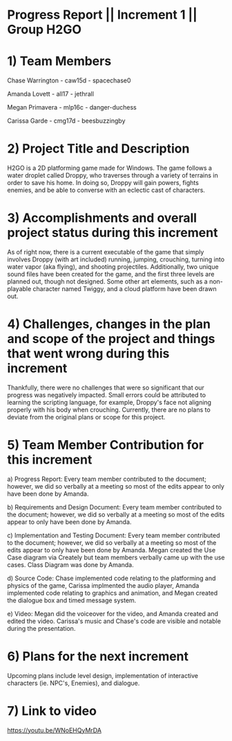 
# Progress Report || Increment 1 || Group H2GO
<!--Please use this template to describe your progress on the group project in the latest increment. 
Please do not change the font, font size, margins or line spacing. All the text in italic should be removed from your final submission.-->
# 1)   Team Members
Chase Warrington - caw15d - spacechase0

Amanda Lovett - all17 - jethrall

Megan Primavera - mlp16c -  danger-duchess

Carissa Garde - cmg17d - beesbuzzingby

<!--Please write the name of all the team members, their FSU IDs, and GitHub IDs here.-->

# 2)   Project Title and Description
<!--Briefly describe your project.-->
H2GO is a 2D platforming game made for Windows. The game follows a water droplet called Droppy, who traverses through a variety of terrains in order to save his home. In doing so, Droppy will gain powers, fights enemies, and be able to converse with an eclectic cast of characters. 

# 3)  Accomplishments and overall project status during this increment
<!--Describe in detail what was accomplished during this increment and where your project stands overall compared to the initial scope and functionality proposed.-->
As of right now, there is a current executable of the game that simply involves Droppy (with art included) running, jumping, crouching, turning into water vapor (aka flying), and shooting projectiles. Additionally, two unique sound files have been created for the game, and the first three levels are planned out, though not designed. Some other art elements, such as a non-playable character named Twiggy, and a cloud platform have been drawn out. 

# 4)   Challenges, changes in the plan and scope of the project and things that went wrong during this increment
<!--Please describe here in detail:
- anything that was challenging during this increment and how you dealt with the challenges
- any changes that occurred in the initial plan you had for the project or its scope. Describe the reasons for the changes. 
- anything that went wrong during this increment-->
Thankfully, there were no challenges that were so significant that our progress was negatively impacted. Small errors could be attributed to learning the scripting language, for example, Droppy's face not aligning properly with his body when crouching. Currently, there are no plans to deviate from the original plans or scope for this project. 

# 5)   Team Member Contribution for this increment
<!--Please list each individual member and their contributions to each of the deliverables in this increment (be as detailed as possible).
In other words, describe the contribution of each team member to:
a)   the progress report, including the sections they wrote or contributed to
b)   the requirements and design document, including the sections they wrote or contributed to
c)   the implementation and testing document, including the sections they wrote or contributed to
d)   the source code (be detailed about which parts of the system each team member contributed to and how)
e)   the video or presentation-->

a) Progress Report: Every team member contributed to the document; however, we did so verbally at a meeting so most of the edits appear to only have been done by Amanda. 

b) Requirements and Design Document: Every team member contributed to the document; however, we did so verbally at a meeting so most of the edits appear to only have been done by Amanda. 

c) Implementation and Testing Document: Every team member contributed to the document; however, we did so verbally at a meeting so most of the edits appear to only have been done by Amanda. Megan created the Use Case diagram via Creately but team members verbally came up with the use cases. Class Diagram was done by Amanda. 

d) Source Code: Chase implemented code relating to the platforming and physics of the game, Carissa implmented the audio player, Amanda implemented code relating to graphics and animation, and Megan created the dialogue box and timed message system.

e) Video: Megan did the voiceover for the video, and Amanda created and edited the video. Carissa's music and Chase's code are visible and notable during the presentation.


# 6)   Plans for the next increment
<!--If this report if for the first or second increment, describe what are you planning to achieve in the next increment.-->
Upcoming plans include level design, implementation of interactive characters (ie. NPC's, Enemies), and dialogue.


# 7)   Link to video
<!--Paste here the link to your video (only for increment 1 and 2).-->
https://youtu.be/WNoEHQyMrDA
